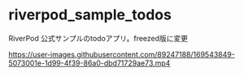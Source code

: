 # riverpod_sample_todos

RiverPod 公式サンプルのtodoアプリ。freezed版に変更


https://user-images.githubusercontent.com/89247188/169543849-5073001e-1d99-4f39-86a0-dbd71729ae73.mp4

